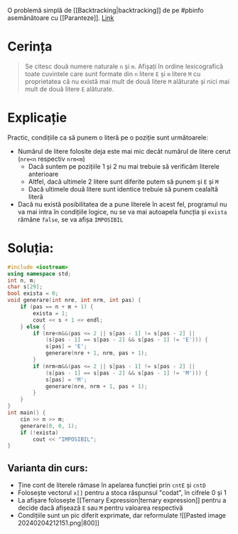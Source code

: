 O problemă simplă de [[Backtracking|backtracking]] de pe #pbinfo asemănătoare cu [[Paranteze]]. [Link](https://www.pbinfo.ro/probleme/3919/back-me)
# Cerința
> Se citesc două numere naturale `n` și `m`. Afișați în ordine lexicografică toate cuvintele care sunt formate din `n` litere `E` și `m` litere `M` cu proprietatea că nu există mai mult de două litere `M` alăturate și nici mai mult de două litere `E` alăturate.
# Explicație
Practic, condițiile ca să punem o literă pe o poziție sunt următoarele:
- Numărul de litere folosite deja este mai mic decât numărul de litere cerut (`nre<n` respectiv `nrm<m`)
	- Dacă suntem pe pozițiile 1 și 2 nu mai trebuie să verificăm literele anterioare
	- Altfel, dacă ultimele 2 litere sunt diferite putem să punem și `E` și `M`
	- Dacă ultimele două litere sunt identice trebuie să punem cealaltă literă
- Dacă nu există posibilitatea de a pune literele în acest fel, programul nu va mai intra în condițiile logice, nu se va mai autoapela funcția și `exista` rămâne `false`, se va afișa `IMPOSIBIL`
# Soluția:
```cpp
#include <iostream>
using namespace std;
int n, m;
char s[29];
bool exista = 0;
void generare(int nre, int nrm, int pas) {
    if (pas == n + m + 1) {
        exista = 1;
        cout << s + 1 << endl;
    } else {
        if (nre<n&&(pas <= 2 || s[pas - 1] != s[pas - 2] ||
            (s[pas - 1] == s[pas - 2] && s[pas - 1] != 'E'))) {
            s[pas] = 'E';
            generare(nre + 1, nrm, pas + 1);
        }
        if (nrm<m&&(pas <= 2 || s[pas - 1] != s[pas - 2] ||
            (s[pas - 1] == s[pas - 2] && s[pas - 1] != 'M'))) {
            s[pas] = 'M';
            generare(nre, nrm + 1, pas + 1);
        }
    }
}
int main() {
    cin >> n >> m;
    generare(0, 0, 1);
    if (!exista)
        cout << "IMPOSIBIL";
}
```
## Varianta din curs:
- Ține cont de literele rămase în apelarea funcției prin `cntE` și `cntD`
- Folosește vectorul `x[]` pentru a stoca răspunsul "codat", în cifrele 0 și 1
- La afișare folosește [[Ternary Expression|ternary expression]] pentru a decide dacă afișează `E` sau `M` pentru valoarea respectivă
- Condițiile sunt un pic diferit exprimate, dar reformulate
![[Pasted image 20240204212151.png|800]]